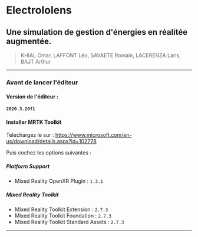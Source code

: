 # Electrololens

## Une simulation de gestion d'énergies en réalitée augmentée.

> KHIAL Omar, LAFFONT Léo, SAVAETE Romain, LACERENZA Laris, BAJT Arthur

---
### Avant de lancer l'éditeur

#### Version de l'éditeur :
**` 2020.3.20f1 `**

#### Installer MRTK Toolkit
Telechargez le sur : <a href="https://www.microsoft.com/en-us/download/details.aspx?id=102778" target="_blank">https://www.microsoft.com/en-us/download/details.aspx?id=102778</a>


Puis cochez les options suivantes :

##### Platform Support
- Mixed Reality OpenXR Plugin : `1.3.1`

##### Mixed Reality Toolkit
- Mixed Reality Toolkit Extension : `2.7.3`
- Mixed Reality Toolkit Foundation : `2.7.3`
- Mixed Reality Toolkit Standard Assets : `2.7.3`

---
